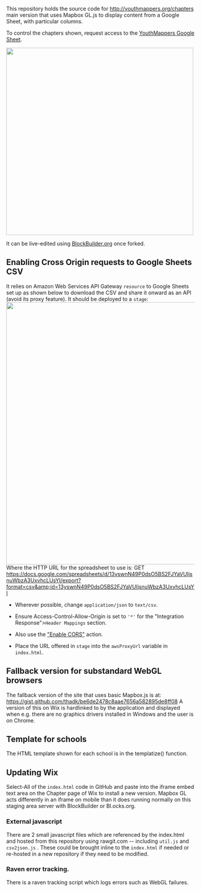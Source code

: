This repository holds the source code for http://youthmappers.org/chapters main version that uses Mapbox GL.js to display content from a Google Sheet, with particular columns.

To control the chapters shown, request access to the <a href="https://docs.google.com/spreadsheets/d/13yswnN49P0dsO5BS2FJYaVUIjsnuWbzA3UxvhcLUsYI">YouthMappers Google Sheet</a>.

<img src="https://user-images.githubusercontent.com/283343/31572336-c89e2784-b071-11e7-8f9e-c8939732e291.png" width="500"/>

It can be live-edited using <a href="http://blockbuilder.org/thadk/9ca729c0f54dd0dc8ce338feaf2d4bf8">BlockBuilder.org</a> once forked.

## Enabling Cross Origin requests to Google Sheets CSV
It relies on Amazon Web Services API Gateway `resource` to Google Sheets set up as shown below to download the CSV and share it onward as an API (avoid its proxy feature). It should be deployed to a `stage`:
<img src="https://user-images.githubusercontent.com/283343/31572279-2ccf4762-b070-11e7-88db-09820032a502.png" width="700">
Where the HTTP URL for the spreadsheet to use is: GET https://docs.google.com/spreadsheets/d/13yswnN49P0dsO5BS2FJYaVUIjsnuWbzA3UxvhcLUsYI/export?format=csv&amp;id=13yswnN49P0dsO5BS2FJYaVUIjsnuWbzA3UxvhcLUsYI

* Wherever possible, change `application/json` to `text/csv`.
* Ensure  Access-Control-Allow-Origin is set to `'*'` for the "Integration Response">`Header Mappings` section.

* Also use the <a href="http://docs.aws.amazon.com/apigateway/latest/developerguide/how-to-cors.html#how-to-cors-console">"Enable CORS"</a> action.
* Place the URL offered in `stage` into the `awsProxyUrl` variable in `index.html`.


## Fallback version for substandard WebGL browsers
The fallback version of the site that uses basic Mapbox.js is at: https://gist.github.com/thadk/be6de2478c8aae7656a582895de8ff08
A version of this on Wix is hardlinked to by the application and displayed when e.g. there are no graphics drivers installed in Windows and the user is on Chrome.

## Template for schools
The HTML template shown for each school is in the templatize() function.

## Updating Wix
Select-All of the `index.html` code in GitHub and paste into the iframe embed text area on the Chapter page of Wix to install a new version. 
Mapbox GL acts differently in an iframe on mobile than it does running normally on this staging area server with BlockBuilder or Bl.ocks.org.

### External javascript
There are 2 small javascript files which are referenced by the index.html and hosted from this repository using rawgit.com -- including `util.js` and  `csv2json.js` . These could be brought inline to the `index.html` if needed or re-hosted in a new repository if they need to be modified.

### Raven error tracking.
There is a raven tracking script which logs errors such as WebGL failures.
